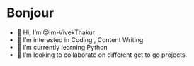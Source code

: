 # Bonjour

- 👋 Hi, I’m @Im-VivekThakur
- 👀 I’m interested in Coding , Content Writing
- 🌱 I’m currently learning Python
- 💞️ I’m looking to collaborate on different get to go projects.
